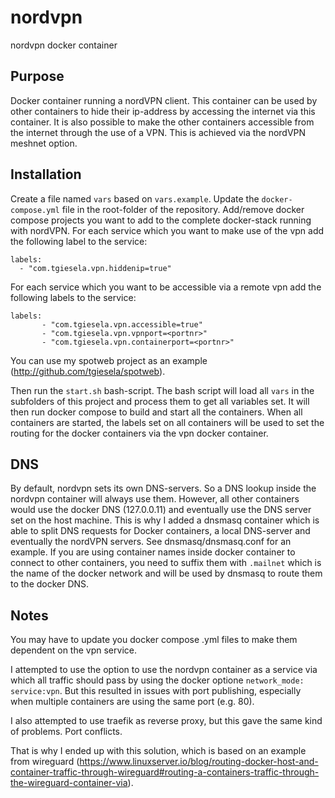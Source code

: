 # nordvpn
nordvpn docker container

## Purpose
Docker container running a nordVPN client. This container can be used by other containers to hide their ip-address by accessing the internet via this container.
It is also possible to make the other containers accessible from the internet through the use of a VPN. This is achieved via the nordVPN meshnet option.

## Installation
Create a file named `vars` based on `vars.example`. 
Update the `docker-compose.yml` file in the root-folder of the repository. Add/remove docker compose projects you want to add to the complete docker-stack running with nordVPN.
For each service which you want to make use of the vpn add the following label to the service:

	labels:
	  - "com.tgiesela.vpn.hiddenip=true"

For each service which you want to be accessible via a remote vpn add the following labels to the service:

	labels:
           - "com.tgiesela.vpn.accessible=true"
           - "com.tgiesela.vpn.vpnport=<portnr>"
           - "com.tgiesela.vpn.containerport=<portnr>"

You can use my spotweb project as an example (http://github.com/tgiesela/spotweb).

Then run the `start.sh` bash-script.
The bash script will load all `vars` in the subfolders of this project and process them to get all variables set.
It will then run docker compose to build and start all the containers.
When all containers are started, the labels set on all containers will be used to set the routing for the docker containers via the vpn docker container.

## DNS
By default, nordvpn sets its own DNS-servers. So a DNS lookup inside the nordvpn container will always use them.
However, all other containers would use the docker DNS (127.0.0.11) and eventually use the DNS server set on the host machine.
This is why I added a dnsmasq container which is able to split DNS requests for Docker containers, a local DNS-server and eventually the nordVPN servers.
See dnsmasq/dnsmasq.conf for an example.
If you are using container names inside docker container to connect to other containers, you need to suffix them with `.mailnet` which is the name of the docker network and will be used by dnsmasq to route them to the docker DNS.

## Notes
You may have to update you docker compose .yml files to make them dependent on the vpn service.

I attempted to use the option to use the nordvpn container as a service via which all traffic should pass by using the docker optione `network_mode: service:vpn`. But this resulted in issues with port publishing, especially when multiple containers are using the same port (e.g. 80). 

I also attempted to use traefik as reverse proxy, but this gave the same kind of problems. Port conflicts.

That is why I ended up with this solution, which is based on an example from wireguard (https://www.linuxserver.io/blog/routing-docker-host-and-container-traffic-through-wireguard#routing-a-containers-traffic-through-the-wireguard-container-via).


